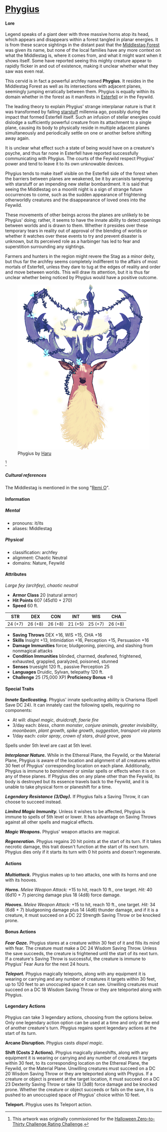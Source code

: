 # [Phygius](https://github.com/mpanighetti/dnd5e-monsters/blob/main/fey/phygius.md)

#### Lore

Legend speaks of a giant deer with three massive horns atop its head, which appears and disappears within a forest tangled in planar energies. It is from these scarce sightings in the distant past that the [Middlestag Forest](../mote/esterfell/lenya/middlestag-forest.md) was given its name, but none of the local families have any more context on what the Middlestag is, where it comes from, and what it might want when it shows itself. Some have reported seeing this mighty creature appear to rapidly flicker in and out of existence, making it unclear whether what they saw was even real.

This cervid is in fact a powerful archfey named **Phygius**. It resides in the Middlestag Forest as well as its intersections with adjacent planes, seemingly jumping erratically between them. Phygius is equally within its domain whether in the forest as it manifests in [Esterfell](../mote/esterfell/esterfell.md) or in the Feywild.

The leading theory to explain Phygius' strange interplanar nature is that it was transformed by falling [starstuff](../artifacts/starstuff.md) millennia ago, possibly during the impact that formed Esterfell itself. Such an infusion of stellar energies could dislodge a sufficiently powerful creature from its attachment to a single plane, causing its body to physically reside in multiple adjacent planes simultaneously and periodically settle on one or another before shifting away again.

It is unclear what effect such a state of being would have on a creature's psyche, and thus far none in Esterfell have reported successfully communicating with Phygius. The courts of the Feywild respect Phygius' power and tend to leave it to its own unknowable devices.

Phygius tends to make itself visible on the Esterfell side of the forest when the barriers between planes are weakened, be it by arcanists tampering with starstuff or an impending new stellar bombardment. It is said that seeing the Middlestag on a moonlit night is a sign of strange future occurrences to come, such as the sudden appearance of frightening otherworldly creatures and the disappearance of loved ones into the Feywild.

These movements of other beings across the planes are unlikely to be Phygius' doing; rather, it seems to have the innate ability to detect openings between worlds and is drawn to them. Whether it presides over these temporary tears in reality out of approval of the blending of worlds or whether it watches over these events to try and prevent disaster is unknown, but its perceived role as a harbinger has led to fear and superstition surrounding any sightings.

Farmers and hunters in the region might revere the Stag as a minor deity, but thus far the archfey seems completely indifferent to the affairs of most mortals of Esterfell, unless they dare to tug at the edges of reality and order and move between worlds. This will draw its attention, but it is thus far unclear whether being noticed by Phygius would have a positive outcome.

<figure>
  <img src="https://github.com/mpanighetti/dnd5e-monsters/raw/main/fey/phygius-haru.png" alt="Drawing of Phygius, depicting a stag with three antlers draped in vines and flowers, its forehead emblazoned with an arcane mark, surrounded by ethereal sparkling lights." />
  <figcaption>Phygius by <a href="https://twitter.com/200dollarHaru">Haru</a></figcaption>
</figure>

[^🎃]

[^🎃]: This artwork was originally commissioned for the [Halloween Zero-to-Thirty Challenge Rating Challenge](https://mpanighetti.tumblr.com/tagged/030crc).

##### Cultural references

The Middlestag is mentioned in the song "[Remi O](../lore/remi-o.md)".

#### Information

##### Mental

- pronouns: it/its
- aliases: Middlestag

##### Physical

- classification: archfey
- alignment: Chaotic Neutral
- domains: Nature, Feywild

#### Attributes

_Large fey (archfey), chaotic neutral_

- **Armor Class** 20 (natural armor)
- **Hit Points** 607 (45d10 + 270)
- **Speed** 60 ft.

|  STR  |  DEX  |  CON  |  INT  |  WIS  |  CHA  |
|:-----:|:-----:|:-----:|:-----:|:-----:|:-----:|
|24 (+7)|26 (+8)|26 (+8)|21 (+5)|25 (+7)|26 (+8)|

- **Saving Throws** DEX +16, WIS +15, CHA +16
- **Skills** Insight +13, Intimidation +16, Perception +15, Persuasion +16
- **Damage Immunities** force; bludgeoning, piercing, and slashing from nonmagical attacks
- **Condition Immunities** blinded, charmed, deafened, frightened, exhausted, grappled, paralyzed, poisoned, stunned
- **Senses** truesight 120 ft., passive Perception 25
- **Languages** Druidic, Sylvan, telepathy 120 ft.
- **Challenge** 25 (75,000 XP) **Proficiency Bonus** +8

#### Special Traits

_**Innate Spellcasting.**_ Phygius' innate spellcasting ability is Charisma (Spell Save DC 24). It can innately cast the following spells, requiring no components:

- At will: _dispel magic_, _druidcraft_, _faerie fire_
- 3/day each: _bless_, _charm monster_, _conjure animals_, _greater invisibility_, _moonbeam_, _plant growth_, _spike growth_, _suggestion_, _transport via plants_
- 1/day each: _color spray_, _crown of stars_, _druid grove_, _geas_

Spells under 5th level are cast at 5th level.

_**Interplanar Nature.**_ While in the Ethereal Plane, the Feywild, or the Material Plane, Phygius is aware of the location and alignment of all creatures within 30 feet of Phygius' corresponding location on each plane. Additionally, Phygius is immune to _banishment_ or similar spells or effects when it is on any of these planes. If Phygius dies on any plane other than the Feywild, its body is destroyed but its essence travels back to the Feywild, and it is unable to take physical form or planeshift for a time.

_**Legendary Resistance (3/Day).**_ If Phygius fails a Saving Throw, it can choose to succeed instead.

_**Limited Magic Immunity.**_ Unless it wishes to be affected, Phygius is immune to spells of 5th level or lower. It has advantage on Saving Throws against all other spells and magical effects.

_**Magic Weapons.**_ Phygius' weapon attacks are magical.

_**Regeneration.**_ Phygius regains 20 hit points at the start of its turn. If it takes necrotic damage, this trait doesn't function at the start of its next turn. Phygius dies only if it starts its turn with 0 hit points and doesn't regenerate.

#### Actions

_**Multiattack.**_ Phygius makes up to two attacks, one with its horns and one with its hooves.

_**Horns.**_ _Melee Weapon Attack:_ +15 to hit, reach 10 ft., one target. _Hit:_ 40 (6d10 + 7) piercing damage plus 18 (4d8) force damage.

_**Hooves.**_ _Melee Weapon Attack:_ +15 to hit, reach 10 ft., one target. _Hit:_ 34 (6d8 + 7) bludgeoning damage plus 14 (4d6) thunder damage, and if it is a creature, it must succeed on a DC 22 Strength Saving Throw or be knocked prone.

#### Bonus Actions

_**Fear Gaze.**_ Phygius stares at a creature within 30 feet of it and fills its mind with fear. The creature must make a DC 24 Wisdom Saving Throw. Unless the save succeeds, the creature is frightened until the start of its next turn. If a creature's Saving Throw is successful, the creature is immune to Phygius' Fear Aura for the next 24 hours.

_**Teleport.**_ Phygius magically teleports, along with any equipment it is wearing or carrying and any number of creatures it targets within 30 feet, up to 120 feet to an unoccupied space it can see. Unwilling creatures must succeed on a DC 18 Wisdom Saving Throw or they are teleported along with Phygius.

#### Legendary Actions

Phygius can take 3 legendary actions, choosing from the options below. Only one legendary action option can be used at a time and only at the end of another creature's turn. Phygius regains spent legendary actions at the start of its turn.

**Arcane Disruption.** Phygius casts _dispel magic_.

**Shift (Costs 2 Actions).** Phygius magically planeshifts, along with any equipment it is wearing or carrying and any number of creatures it targets within 30 feet, to its corresponding location on the Ethereal Plane, the Feywild, or the Material Plane. Unwilling creatures must succeed on a DC 20 Wisdom Saving Throw or they are teleported along with Phygius. If a creature or object is present at the target location, it must succeed on a DC 23 Dexterity Saving Throw or take 13 (3d8) force damage and be knocked prone. Whether the creature or object succeeds or fails on the save, it is pushed to an unoccupied space of Phygius' choice within 10 feet.

**Teleport.** Phygius uses its Teleport action.
